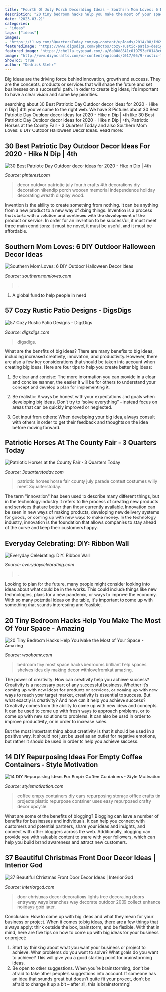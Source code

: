 ```yaml
---
title: "Fourth Of July Porch Decorating Ideas - Southern Mom Loves: 6 Diy Outdoor Halloween Decor Ideas"
description: "20 tiny bedroom hacks help you make the most of your space"
date: "2023-03-22"
categories:
- "ideas"
tags: ["ideas"]
images:
- "https://i1.wp.com/3QuartersToday.com/wp-content/uploads/2014/08/IMG952924-301.jpg"
featuredImage: "https://www.digsdigs.com/photos/cozy-rustic-patio-designs-56-554x861.jpg"
featured_image: "https://chella.typepad.com/.a/6a00d8341c019753ef0148c6ea5700970c-600wi"
image: "http://www.diyncrafts.com/wp-content/uploads/2017/05/9-rustic-tin-organizers.jpg"
ShowToc: true
author: "Dedrick Stehr"
---
```



Big Ideas are the driving force behind innovation, growth and success. They are the concepts, products or services that will shape the future and set businesses on a successful path. In order to create big ideas, it’s important to have a clear vision and some key priorities.

	

		
searching about 30 Best Patriotic Day Outdoor decor ideas for 2020 - Hike n Dip | 4th you've came to the right web. We have 8 Pictures about 30 Best Patriotic Day Outdoor decor ideas for 2020 - Hike n Dip | 4th like 30 Best Patriotic Day Outdoor decor ideas for 2020 - Hike n Dip | 4th, Patriotic Horses at the County Fair - 3 Quarters Today and also Southern Mom Loves: 6 DIY Outdoor Halloween Decor Ideas. Read more:
		
    
## 30 Best Patriotic Day Outdoor Decor Ideas For 2020 - Hike N Dip | 4th

<img loading=lazy src="https://i.pinimg.com/736x/20/57/cf/2057cfafe4363968324d0c3cfb2cdaa7.jpg" onerror="this.onerror=null;this.src='https://tse1.mm.bing.net/th?id=OIP.R99i46bXlTplzeauPm9b2wHaNL&amp;pid=15.1';" alt="30 Best Patriotic Day Outdoor decor ideas for 2020 - Hike n Dip | 4th">

_Source: pinterest.com_

>decor outdoor patriotic july fourth crafts 4th decorations diy decoration hikendip porch wooden memorial independence holiday decorating wreath display wood. 

	

Invention is the ability to create something from nothing. It can be anything from a new product to a new way of doing things. Invention is a process that starts with a solution and continues with the development of the product or service. In order for an invention to be successful, it must meet three main conditions: it must be novel, it must be useful, and it must be affordable.

    
## Southern Mom Loves: 6 DIY Outdoor Halloween Decor Ideas

<img loading=lazy src="https://3.bp.blogspot.com/-v27J4wvpBX8/V_631235OeI/AAAAAAAALVw/VcItXNULoQwlL02xdZMDYWC0DeZIsgB6ACEw/s1600/pumpkin-spill.jpg" onerror="this.onerror=null;this.src='https://tse3.mm.bing.net/th?id=OIP.-pOI-ueLOZVizjOMR_NhSwHaLH&amp;pid=15.1';" alt="Southern Mom Loves: 6 DIY Outdoor Halloween Decor Ideas">

_Source: southernmomloves.com_

>. 

	

1. A global fund to help people in need 

    
## 57 Cozy Rustic Patio Designs - DigsDigs

<img loading=lazy src="https://www.digsdigs.com/photos/cozy-rustic-patio-designs-56-554x861.jpg" onerror="this.onerror=null;this.src='https://tse1.mm.bing.net/th?id=OIP.xzieI8X0TVt4eDfY5AYvxAHaLg&amp;pid=15.1';" alt="57 Cozy Rustic Patio Designs - DigsDigs">

_Source: digsdigs.com_

>digsdigs. 

	

What are the benefits of big ideas?
There are many benefits to big ideas, including increased creativity, innovation, and productivity. However, there are also a few key considerations that should be taken into account when creating big ideas. Here are four tips to help you create better big ideas:
1. Be clear and concise: The more information you can provide in a clear and concise manner, the easier it will be for others to understand your concept and develop a plan for implementing it.

2. Be realistic: Always be honest with your expectations and goals when developing big ideas. Don’t try to “solve everything” – instead focus on areas that can be quickly improved or neglected.

3. Get input from others: When developing your big idea, always consult with others in order to get their feedback and thoughts on the idea before moving forward.

    
## Patriotic Horses At The County Fair - 3 Quarters Today

<img loading=lazy src="https://i1.wp.com/3QuartersToday.com/wp-content/uploads/2014/08/IMG952924-301.jpg" onerror="this.onerror=null;this.src='https://tse2.mm.bing.net/th?id=OIP._HqsFmsiZ2UCfuC_XtMNwgHaJ4&amp;pid=15.1';" alt="Patriotic Horses at the County Fair - 3 Quarters Today">

_Source: 3quarterstoday.com_

>patriotic horses horse fair county july parade contest costumes willy meet 3quarterstoday. 

	

The term "innovation" has been used to describe many different things, but in the technology industry it refers to the process of creating new products and services that are better than those currently available. Innovation can be seen in new ways of making products, developing new delivery systems for goods, or coming up with new ways to make money. In the technology industry, innovation is the foundation that allows companies to stay ahead of the curve and keep their customers happy.

    
## Everyday Celebrating: DIY: Ribbon Wall

<img loading=lazy src="https://chella.typepad.com/.a/6a00d8341c019753ef0148c6ea5700970c-600wi" onerror="this.onerror=null;this.src='https://tse2.mm.bing.net/th?id=OIP.QG_hu8tKwOCOOou5-qthiwHaLH&amp;pid=15.1';" alt="Everyday Celebrating: DIY: Ribbon Wall">

_Source: everydaycelebrating.com_

>. 

	

Looking to plan for the future, many people might consider looking into ideas about what could be in the works. This could include things like new technologies, plans for a new pandemic, or ways to improve the economy. With so many potential ideas on the table, it's important to come up with something that sounds interesting and feasible.

    
## 20 Tiny Bedroom Hacks Help You Make The Most Of Your Space - Amazing

<img loading=lazy src="http://www.woohome.com/wp-content/uploads/2014/07/brilliant-ideas-for-tiny-bedroom-6.jpg" onerror="this.onerror=null;this.src='https://tse2.mm.bing.net/th?id=OIP.Ua1saOyrfPAHSbYCbjrHLQHaLH&amp;pid=15.1';" alt="20 Tiny Bedroom Hacks Help You Make the Most of Your Space - Amazing">

_Source: woohome.com_

>bedroom tiny most space hacks bedrooms brilliant help spaces shelves idea diy making decor withlovefromkat amazing. 

	

The power of creativity: How can creativity help you achieve success?
Creativity is a necessary part of any successful business. Whether it’s coming up with new ideas for products or services, or coming up with new ways to reach your target market, creativity is essential to success. But what exactly is creativity? And how can it help you achieve success?
Creativity comes from the ability to come up with new ideas and concepts. It can be used to come up with fresh ways to approach problems, or to come up with new solutions to problems. It can also be used in order to improve productivity, or in order to increase sales.

But the most important thing about creativity is that it should be used in a positive way. It should not just be used as an outlet for negative emotions, but rather it should be used in order to help you achieve success.

    
## 14 DIY Repurposing Ideas For Empty Coffee Containers - Style Motivation

<img loading=lazy src="http://www.diyncrafts.com/wp-content/uploads/2017/05/9-rustic-tin-organizers.jpg" onerror="this.onerror=null;this.src='https://tse3.mm.bing.net/th?id=OIP.lvUTGqMKeEIlTwOX2_5mLgHaPp&amp;pid=15.1';" alt="14 DIY Repurposing Ideas For Empty Coffee Containers - Style Motivation">

_Source: stylemotivation.com_

>coffee empty containers diy cans repurposing storage office crafts tin projects plastic repurpose container uses easy repurposed crafty decor upcycle. 

	

What are some of the benefits of blogging?
Blogging can have a number of benefits for businesses and individuals. It can help you connect with customers and potential partners, share your ideas and insights, and connect with other bloggers across the web. Additionally, blogging can provide you with valuable content to share with your followers, which can help you build brand awareness and attract new customers.

    
## 37 Beautiful Christmas Front Door Decor Ideas | Interior God

<img loading=lazy src="http://interiorgod.com/wp-content/uploads/2016/07/christmas-entryways.jpg" onerror="this.onerror=null;this.src='https://tse2.mm.bing.net/th?id=OIP.IlLfgrGIOMgOu1g4UolREgHaJ3&amp;pid=15.1';" alt="37 Beautiful Christmas Front Door Decor Ideas | Interior God">

_Source: interiorgod.com_

>door christmas decor decorations lights tree decorating doors entryway ways branches way decorate outdoor 2009 collect enhance holidays gold later. 

	

Conclusion: How to come up with big ideas and what they mean for your business or project.
When it comes to big ideas, there are a few things that always apply: think outside the box, brainstorm, and be flexible. With that in mind, here are five tips on how to come up with big ideas for your business or project: 
1. Start by thinking about what you want your business or project to achieve. What problems do you want to solve? What goals do you want to achieve? This will give you a good starting point for brainstorming ideas. 
2. Be open to other suggestions. When you’re brainstorming, don’t be afraid to take other people’s suggestions into account. If someone has an idea that sounds great but doesn’t quite fit your project, don’t be afraid to change it up a bit – after all, this is brainstorming! 

